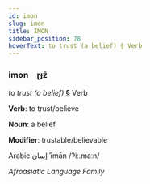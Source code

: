 ```yaml
---
id: imon
slug: imon
title: İMON
sidebar_position: 78
hoverText: to trust (a belief) § Verb
---
```


### imon&emsp;<span kind="abugida">ɽɟƶ̃</span>

*to trust (a belief)* **§** Verb

**Verb**: to trust/believe

**Noun**: a belief

**Modifier**: trustable/believable

Arabic إيمان ʾīmān /ʔiː.maːn/

*Afroasiatic Language Family*